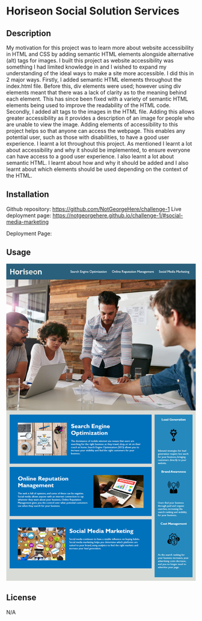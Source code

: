 # Horiseon Social Solution Services

## Description

My motivation for this project was to learn more about website accessibility in HTML and CSS by adding semantic HTML elements alongside alternative (alt) tags for images. I built this project as website accessibility was something I had limited knowledge in and I wished to expand my understanding of the ideal ways to make a site more accessible. I did this in 2 major ways. Firstly, I added semantic HTML elements throughout the index.html file. Before this, div elements were used; however using div elements meant that there was a lack of clarity as to the meaning behind each element. This has since been fixed with a variety of semantic HTML elements being used to improve the readability of the HTML code. Secondly, I added alt tags to the images in the HTML file. Adding this allows greater accessibility as it provides a description of an image for people who are unable to view the image. Adding elements of accessibility to this project helps so that anyone can access the webpage. This enables any potential user, such as those with disabilities, to have a good user experience. I learnt a lot throughout this project. As mentioned I learnt a lot about accessibility and why it should be implemented, to ensure everyone can have access to a good user experience. I also learnt a lot about semantic HTML. I learnt about how and why it should be added and I also learnt about which elements should be used depending on the context of the HTML.

## Installation

Github repository: https://github.com/NotGeorgeHere/challenge-1
Live deployment page: https://notgeorgehere.github.io/challenge-1/#social-media-marketing

Deployment Page:

## Usage

![alt text](assets/images/01-html-css-git-challenge-demo.png)

## License

N/A